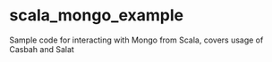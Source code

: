 scala_mongo_example
===================

Sample code for interacting with Mongo from Scala, covers usage of Casbah and Salat